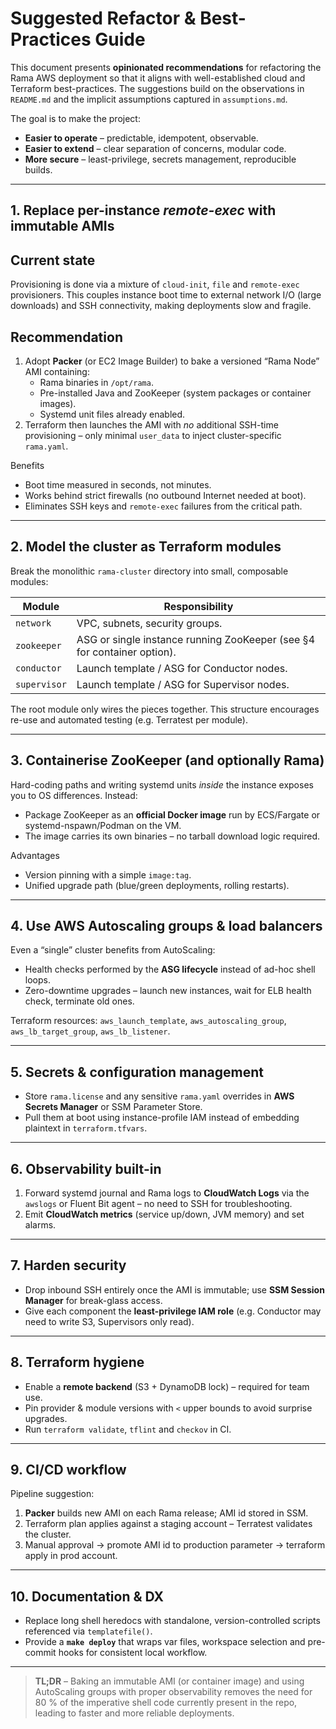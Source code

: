 # Suggested Refactor & Best-Practices Guide

This document presents **opinionated recommendations** for refactoring the
Rama AWS deployment so that it aligns with well-established cloud and
Terraform best-practices.  The suggestions build on the observations in
`README.md` and the implicit assumptions captured in `assumptions.md`.

The goal is to make the project:

* **Easier to operate** – predictable, idempotent, observable.
* **Easier to extend** – clear separation of concerns, modular code.
* **More secure** – least-privilege, secrets management, reproducible builds.

---

## 1. Replace per-instance *remote-exec* with immutable AMIs

Current state
-------------
Provisioning is done via a mixture of `cloud-init`, `file` and `remote-exec`
provisioners.  This couples instance boot time to external network I/O (large
downloads) and SSH connectivity, making deployments slow and fragile.

Recommendation
--------------

1. Adopt **Packer** (or EC2 Image Builder) to bake a versioned “Rama Node” AMI
   containing:
   * Rama binaries in `/opt/rama`.
   * Pre-installed Java and ZooKeeper (system packages or container images).
   * Systemd unit files already enabled.
2. Terraform then launches the AMI with *no* additional SSH-time provisioning –
   only minimal `user_data` to inject cluster-specific `rama.yaml`.

Benefits
* Boot time measured in seconds, not minutes.
* Works behind strict firewalls (no outbound Internet needed at boot).
* Eliminates SSH keys and `remote-exec` failures from the critical path.

---

## 2. Model the cluster as Terraform **modules**

Break the monolithic `rama-cluster` directory into small, composable modules:

Module | Responsibility
------ | -------------
`network` | VPC, subnets, security groups.
`zookeeper` | ASG or single instance running ZooKeeper (see §4 for container option).
`conductor` | Launch template / ASG for Conductor nodes.
`supervisor` | Launch template / ASG for Supervisor nodes.

The root module only wires the pieces together.  This structure encourages
re-use and automated testing (e.g. Terratest per module).

---

## 3. Containerise ZooKeeper (and optionally Rama)

Hard-coding paths and writing systemd units *inside* the instance exposes you
to OS differences.  Instead:

* Package ZooKeeper as an **official Docker image** run by ECS/Fargate or
  systemd-nspawn/Podman on the VM.
* The image carries its own binaries – no tarball download logic required.

Advantages
* Version pinning with a simple `image:tag`.
* Unified upgrade path (blue/green deployments, rolling restarts).

---

## 4. Use AWS Autoscaling groups & load balancers

Even a “single” cluster benefits from AutoScaling:

* Health checks performed by the **ASG lifecycle** instead of ad-hoc shell
  loops.
* Zero-downtime upgrades – launch new instances, wait for ELB health
  check, terminate old ones.

Terraform resources: `aws_launch_template`, `aws_autoscaling_group`,
`aws_lb_target_group`, `aws_lb_listener`.

---

## 5. Secrets & configuration management

* Store `rama.license` and any sensitive `rama.yaml` overrides in **AWS
  Secrets Manager** or SSM Parameter Store.
* Pull them at boot using instance-profile IAM instead of embedding plaintext
  in `terraform.tfvars`.

---

## 6. Observability built-in

1. Forward systemd journal and Rama logs to **CloudWatch Logs** via the
   `awslogs` or Fluent Bit agent – no need to SSH for troubleshooting.
2. Emit **CloudWatch metrics** (service up/down, JVM memory) and set alarms.

---

## 7. Harden security

* Drop inbound SSH entirely once the AMI is immutable; use **SSM Session
  Manager** for break-glass access.
* Give each component the **least-privilege IAM role** (e.g. Conductor may
  need to write S3, Supervisors only read).

---

## 8. Terraform hygiene

* Enable a **remote backend** (S3 + DynamoDB lock) – required for team use.
* Pin provider & module versions with `<` upper bounds to avoid surprise
  upgrades.
* Run `terraform validate`, `tflint` and `checkov` in CI.

---

## 9. CI/CD workflow

Pipeline suggestion:

1. **Packer** builds new AMI on each Rama release; AMI id stored in SSM.
2. Terraform plan applies against a staging account – Terratest validates the
   cluster.
3. Manual approval → promote AMI id to production parameter → terraform apply
   in prod account.

---

## 10. Documentation & DX

* Replace long shell heredocs with standalone, version-controlled scripts
  referenced via `templatefile()`.
* Provide a **`make deploy`** that wraps var files, workspace selection and
  pre-commit hooks for consistent local workflow.

---

> **TL;DR** – Baking an immutable AMI (or container image) and using
> AutoScaling groups with proper observability removes the need for 80 % of the
> imperative shell code currently present in the repo, leading to faster and
> more reliable deployments.

